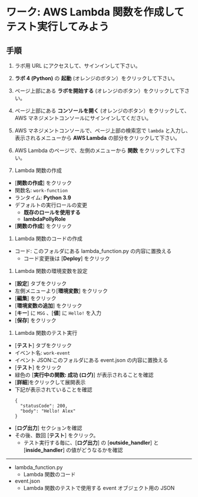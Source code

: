 # ワーク: AWS Lambda 関数を作成してテスト実行してみよう

## 手順

1. ラボ用 URL にアクセスして、サインインして下さい。

1. **ラボ 4 (Python)** の **起動** (オレンジのボタン）をクリックして下さい。

1. ページ上部にある **ラボを開始する** (オレンジのボタン）をクリックして下さい。
   
1. ページ上部にある **コンソールを開く** (オレンジのボタン）をクリックして、AWS マネジメントコンソールにサインインしてください。

1. AWS マネジメントコンソールで、ページ上部の検索窓で `lambda` と入力し、表示されるメニューから **AWS Lambda** の部分をクリックして下さい。  

1. AWS Lambda のページで、左側のメニューから **関数** をクリックして下さい。

1. Lambda 関数の作成
  - [**関数の作成**] をクリック
  - 関数名: `work-function`
  - ランタイム: **Python 3.9**
  - デフォルトの実行ロールの変更
    - **既存のロールを使用する**
    - **lambdaPollyRole**
  - [**関数の作成**] をクリック
1. Lambda 関数のコードの作成
  - コード: このフォルダにある lambda_function.py の内容に置換える
    - コード変更後は [**Deploy**] をクリック
1. Lambda 関数の環境変数を設定
  - [**設定**] タブをクリック
  - 左側メニューより[**環境変数**] をクリック
  - [**編集**] をクリック
  - [**環境変数の追加**] をクリック
  - [**キー**] に `MSG` 、[**値**] に `Hello!` を入力
  - [**保存**] をクリック
1. Lambda 関数のテスト実行
  - [**テスト**] タブをクリック
  - イベント名: `work-event`
  - イベント JSON:このフォルダにある event.json の内容に置換える
  - [**テスト**] をクリック
  - 緑色の [**実行中の関数: 成功 (ログ)**] が表示されることを確認
  - [**詳細**]をクリックして展開表示
  - 下記が表示されていることを確認
     ```
     {
       "statusCode": 200,
       "body": "Hello! Alex"
     }
     ```
  - [**ログ出力**] セクションを確認
  - その後、数回 [**テスト**] をクリック。
    - テスト実行する毎に、[**ログ出力**] の [**outside_handler**] と [**inside_handler**] の値がどうなるかを確認
---

* lambda_function.py
  - Lambda 関数のコード
* event.json
  - Lambda 関数のテストで使用する event オブジェクト用の JSON






